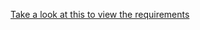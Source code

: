 [Take a look at this to view the requirements](https://connorforsyth.notion.site/Javascript-Open-Times-Updater-636ca4b040684dbcb8926c36a4299fa4)
